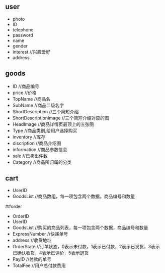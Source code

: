 ## user

*  photo
*  ID
*  telephone
*  password
*  name
*  gender
*  interest  //兴趣爱好
*  address

## goods

*  ID //商品编号
*  price       //价格  
*  TopName    //商品名
*  SubName    //商品二级名字
*  ShortDescription //三个简短介绍
*  ShortDescriptionImage //三个简短介绍对应的图
*  HeadImage   //商品详情页最顶上的五张图
*  Type      //商品类别,给用户选择购买
*  inventory  //库存
*  discription //商品介绍图
*  information  //商品参数信息
*  sale         //已卖出件数
*  Category      //商品所归属的分类


## cart

*  UserID
*  GoodsList   //商品数组，每一项包含两个数据，商品编号和数量

##order
* OrderID
* UserID
* GoodsList //购买的商品列表，每一项包含两个数据，商品编号和数量
* ExpressNumber   //快递单号
* address  //收货地址
* OrderState //订单状态，0表示未付款，1表示已付款，2表示已发货，3表示已确认收货，4表示已评价，5表示退货
* PayID    //付款的单号
* TotalFee  //用户总付款费用









